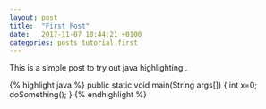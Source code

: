 ```yaml
---
layout: post
title:  "First Post"
date:   2017-11-07 10:44:21 +0100
categories: posts tutorial first
---
```

This is a simple post to try out java highlighting .

{% highlight java %}
public static void main(String args[]) {
	int x=0;
	doSomething();
}
{% endhighlight %}